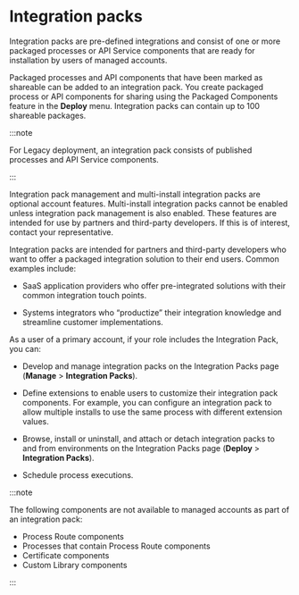 # Integration packs

<head>
  <meta name="guidename" content="Integration"/>
  <meta name="context" content="GUID-73e9b46d-050f-4491-a0bc-dee09949dfa8"/>
</head>

Integration packs are pre-defined integrations and consist of one or more packaged processes or API Service components that are ready for installation by users of managed accounts.

Packaged processes and API components that have been marked as shareable can be added to an integration pack. You create packaged process or API components for sharing using the Packaged Components feature in the **Deploy** menu. Integration packs can contain up to 100 shareable packages.

:::note

For Legacy deployment, an integration pack consists of published processes and API Service components.

:::

Integration pack management and multi-install integration packs are optional account features. Multi-install integration packs cannot be enabled unless integration pack management is also enabled. These features are intended for use by partners and third-party developers. If this is of interest, contact your representative.

Integration packs are intended for partners and third-party developers who want to offer a packaged integration solution to their end users. Common examples include:

- SaaS application providers who offer pre-integrated solutions with their common integration touch points.

- Systems integrators who “productize” their integration knowledge and streamline customer implementations.

As a user of a primary account, if your role includes the Integration Pack, you can:

- Develop and manage integration packs on the Integration Packs page \(**Manage** \> **Integration Packs**\).

- Define extensions to enable users to customize their integration pack components. For example, you can configure an integration pack to allow multiple installs to use the same process with different extension values.

- Browse, install or uninstall, and attach or detach integration packs to and from environments on the Integration Packs page \(**Deploy** \> **Integration Packs**\).

- Schedule process executions.

:::note

The following components are not available to managed accounts as part of an integration pack:

- Process Route components
- Processes that contain Process Route components
- Certificate components
- Custom Library components

:::
